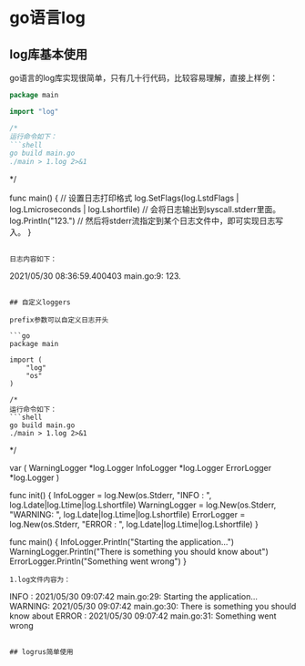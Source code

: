 # go语言log

## log库基本使用
go语言的log库实现很简单，只有几十行代码，比较容易理解，直接上样例：

```go
package main

import "log"

/*
运行命令如下：
```shell
go build main.go
./main > 1.log 2>&1
```
 */

func main() {
	// 设置日志打印格式
	log.SetFlags(log.LstdFlags | log.Lmicroseconds | log.Lshortfile)
	// 会将日志输出到syscall.stderr里面。
	log.Println("123.")
	// 然后将stderr流指定到某个日志文件中，即可实现日志写入。
}
```

日志内容如下：
```
2021/05/30 08:36:59.400403 main.go:9: 123.
```

## 自定义loggers

prefix参数可以自定义日志开头

```go
package main

import (
	"log"
	"os"
)

/*
运行命令如下：
```shell
go build main.go
./main > 1.log 2>&1
```
*/

var (
	WarningLogger *log.Logger
	InfoLogger    *log.Logger
	ErrorLogger   *log.Logger
)

func init() {
	InfoLogger = log.New(os.Stderr, "INFO   : ", log.Ldate|log.Ltime|log.Lshortfile)
	WarningLogger = log.New(os.Stderr, "WARNING: ", log.Ldate|log.Ltime|log.Lshortfile)
	ErrorLogger = log.New(os.Stderr, "ERROR  : ", log.Ldate|log.Ltime|log.Lshortfile)
}

func main() {
	InfoLogger.Println("Starting the application...")
	WarningLogger.Println("There is something you should know about")
	ErrorLogger.Println("Something went wrong")
}
```
1.log文件内容为：
```
INFO   : 2021/05/30 09:07:42 main.go:29: Starting the application...
WARNING: 2021/05/30 09:07:42 main.go:30: There is something you should know about
ERROR  : 2021/05/30 09:07:42 main.go:31: Something went wrong
```

## logrus简单使用
